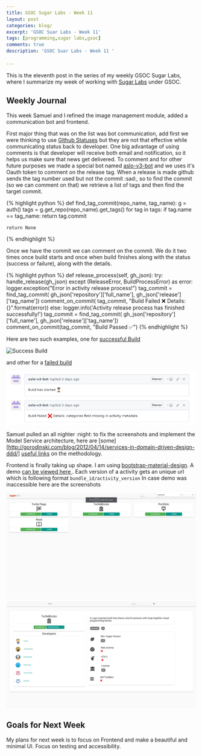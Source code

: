 ```yaml
---
title: GSOC Sugar Labs - Week 11
layout: post
categories: blog/
excerpt: 'GSOC Suar Labs - Week 11'
tags: [programming,sugar labs,gsoc]
comments: true
description: 'GSOC Suar Labs - Week 11 '

---
```

This is the eleventh post in the series of my weekly GSOC Sugar Labs, where I summarize my week of working with [Sugar Labs](https://www.sugarlabs.org) under GSOC.

## Weekly Journal 
This week Samuel and I refined the image management module, added a communication bot and frontend. 

First major thing that was on the list was bot communication, add first we were thinking to use [Github Statuses](https://developer.github.com/v3/repos/statuses/) but they are not that effective while communicating status back to developer. One big advantage of using comments is that developer will receive both email and notification, so it helps us make sure that news get delivered. To comment and for other future purposes we made a special bot named [aslo-v3-bot](https://github.com/aslo-v3-bot) and we uses it's Oauth token to comment on the release tag. When a release is made github sends the tag number used but not the commit :sad:, so to find the commit (so we can comment on that) we retrieve a list of tags and then find the target commit. 

{% highlight python %}
def find_tag_commit(repo_name, tag_name):
    g = auth()
    tags = g.get_repo(repo_name).get_tags()
    for tag in tags:
        if tag.name == tag_name:
            return tag.commit

    return None
{% endhighlight %}

Once we have the commit we can comment on the commit. We do it two times once build starts and once when build finishes along with the status (success or failure), along with the details.

{% highlight python %}
def release_process(self, gh_json):
    try:
        handle_release(gh_json)
    except (ReleaseError, BuildProcessError) as error:
        logger.exception("Error in activity release process!")
        tag_commit = find_tag_commit(
            gh_json['repository']['full_name'], gh_json['release']['tag_name'])
        comment_on_commit(
            tag_commit, "Build Failed :x: Details:  {}".format(error))
    else:
        logger.info('Activity release process has finished successfully!')
        tag_commit = find_tag_commit(
            gh_json['repository']['full_name'], gh_json['release']['tag_name'])
        comment_on_commit(tag_commit, "Build Passed :white_check_mark:")
{% endhighlight %}

Here are two such examples, one for [successful Build](https://github.com/sugarlabs-test/activity-turtleart-gtk3/commit/4469d77e9e3a173325ca1e647c3b3d4365b91873#commitcomment-23072564)

<img src="/images/gsoc-week-11/success.png" alt="Success Build">

and other for a [failed build](https://github.com/sugarlabs-test/browse-activity/commit/0a927969bade8bfd07d70e2c930351323f6b3fa2#commitcomment-23072507)


<img src="/images/gsoc-week-11/failure.png" alt="Failed Build">



Samuel pulled an all nighter :night: to fix the screenshots and implement the Model Service architecture, here are [some][http://gorodinski.com/blog/2012/04/14/services-in-domain-driven-design-ddd/] [useful links](https://lostechies.com/jimmybogard/2008/08/21/services-in-domain-driven-design/) on the methodology.

Frontend is finally taking up shape. I am using [bootstrap-material-design](https://github.com/FezVrasta/bootstrap-material-design). 
A demo [can be viewed here ](http://aslo.jatindhankhar.in:5000/).
Each version of a activity gets an unique url which is following format `bundle_id/activity_version`
In case demo was inaccessible here are the screenshots

<img src="/images/gsoc-how-aslo-works/index.png" alt="Index Page">

<img src="/images/gsoc-how-aslo-works/detail.png" alt="Detail Page">

## Goals for Next Week
My plans for next week is to focus on Frontend and make a beautiful and minimal UI. Focus on testing and accessibility.

